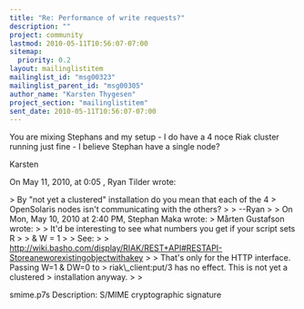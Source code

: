 ```yaml
---
title: "Re: Performance of write requests?"
description: ""
project: community
lastmod: 2010-05-11T10:56:07-07:00
sitemap:
  priority: 0.2
layout: mailinglistitem
mailinglist_id: "msg00323"
mailinglist_parent_id: "msg00305"
author_name: "Karsten Thygesen"
project_section: "mailinglistitem"
sent_date: 2010-05-11T10:56:07-07:00
---
```



You are mixing Stephans and my setup - I do have a 4 noce Riak cluster running 
just fine - I believe Stephan have a single node?

Karsten

On May 11, 2010, at 0:05 , Ryan Tilder wrote:

&gt; By "not yet a clustered" installation do you mean that each of the 4 
&gt; OpenSolaris nodes isn't communicating with the others?
&gt; 
&gt; --Ryan
&gt; 
&gt; On Mon, May 10, 2010 at 2:40 PM, Stephan Maka  wrote:
&gt; Mårten Gustafson wrote:
&gt; &gt; It'd be interesting to see what numbers you get if your script sets R
&gt; &gt; & W = 1
&gt; &gt; See: 
&gt; &gt; http://wiki.basho.com/display/RIAK/REST+API#RESTAPI-Storeaneworexistingobjectwithakey
&gt; 
&gt; That's only for the HTTP interface. Passing W=1 & DW=0 to
&gt; riak\\_client:put/3 has no effect. This is not yet a clustered
&gt; installation anyway.
&gt; 
&gt; 
 

smime.p7s
Description: S/MIME cryptographic signature
